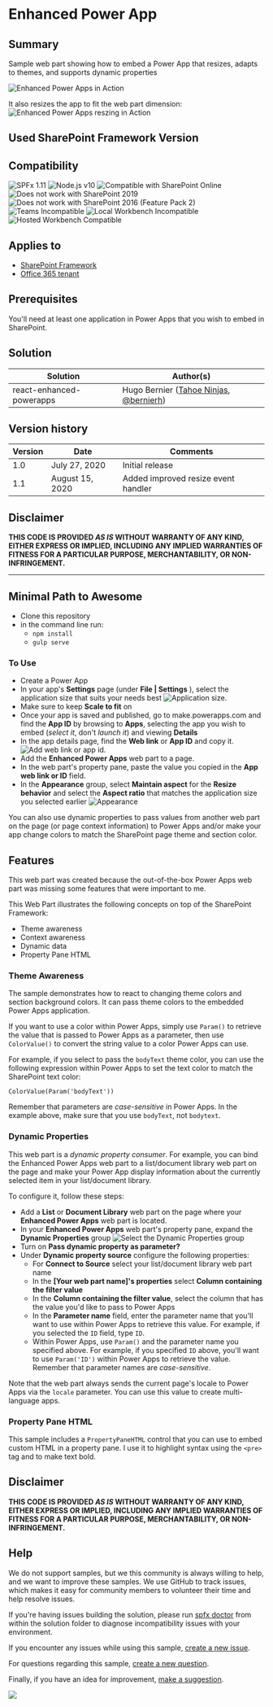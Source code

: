# Enhanced Power App

## Summary

Sample web part showing how to embed a Power App that resizes, adapts to themes, and supports dynamic properties

![Enhanced Power Apps in Action](./assets/enhanced-power-apps.gif)

It also resizes the app to fit the web part dimension:
![Enhanced Power Apps reszing in Action](./assets/resize.gif)

## Used SharePoint Framework Version

## Compatibility

![SPFx 1.11](https://img.shields.io/badge/SPFx-1.11.0-green.svg)
![Node.js v10](https://img.shields.io/badge/Node.js-v10-green.svg)
![Compatible with SharePoint Online](https://img.shields.io/badge/SharePoint%20Online-Compatible-green.svg)
![Does not work with SharePoint 2019](https://img.shields.io/badge/SharePoint%20Server%202019-Incompatible-red.svg "SharePoint Server 2019 requires SPFx 1.4.1 or lower")
![Does not work with SharePoint 2016 (Feature Pack 2)](https://img.shields.io/badge/SharePoint%20Server%202016%20(Feature%20Pack%202)-Incompatible-red.svg "SharePoint Server 2016 Feature Pack 2 requires SPFx 1.1")
![Teams Incompatible](https://img.shields.io/badge/Teams-Incompatible-lightgrey.svg)
![Local Workbench Incompatible](https://img.shields.io/badge/Local%20Workbench-Incompatible-red.svg "This solution requires access to Power Apps")
![Hosted Workbench Compatible](https://img.shields.io/badge/Hosted%20Workbench-Compatible-green.svg)

## Applies to

* [SharePoint Framework](https://docs.microsoft.com/sharepoint/dev/spfx/sharepoint-framework-overview)
* [Office 365 tenant](https://docs.microsoft.com/sharepoint/dev/spfx/set-up-your-development-environment)

## Prerequisites

You'll need at least one application in Power Apps that you wish to embed in SharePoint.

## Solution

Solution|Author(s)
--------|---------
react-enhanced-powerapps | Hugo Bernier ([Tahoe Ninjas](http://tahoeninjas.blog/), [@bernierh](https://twitter.com/bernierh))

## Version history

Version|Date|Comments
-------|----|--------
1.0|July 27, 2020|Initial release
1.1|August 15, 2020|Added improved resize event handler
## Disclaimer

**THIS CODE IS PROVIDED *AS IS* WITHOUT WARRANTY OF ANY KIND, EITHER EXPRESS OR IMPLIED, INCLUDING ANY IMPLIED WARRANTIES OF FITNESS FOR A PARTICULAR PURPOSE, MERCHANTABILITY, OR NON-INFRINGEMENT.**

---

## Minimal Path to Awesome

* Clone this repository
* in the command line run:
  * `npm install`
  * `gulp serve`

### To Use

* Create a Power App
* In your app's **Settings** page (under **File | Settings** ), select the application size that suits your needs best
![Application size](./assets/sizeoptions.png).
* Make sure to keep **Scale to fit** on
* Once your app is saved and published, go to make.powerapps.com and find the **App ID** by browsing to **Apps**, selecting the app you wish to embed (*select it*, don't *launch it*) and viewing **Details**
* In the app details page, find the **Web link** or **App ID** and copy it.
![Add web link or app id](./assets/step1-5.png).
* Add the **Enhanced Power Apps** web part to a page.
* In the web part's property pane, paste the value you copied in the **App web link or ID** field.
* In the **Appearance** group, select **Maintain aspect** for the **Resize behavior** and select the **Aspect ratio** that matches the application size you selected earlier
![Appearance](./assets/step2.png)

You can also use dynamic properties to pass values from another web part on the page (or page context information) to Power Apps and/or make your app change colors to match the SharePoint page theme and section color.

## Features

This web part was created because the out-of-the-box Power Apps web part was missing some features that were important to me. 

This Web Part illustrates the following concepts on top of the SharePoint Framework:

* Theme awareness
* Context awareness
* Dynamic data
* Property Pane HTML

### Theme Awareness

The sample demonstrates how to react to changing theme colors and section background colors. It can pass theme colors to the embedded Power Apps application.

If you want to use a color within Power Apps, simply use `Param()` to retrieve the value that is passed to Power Apps as a parameter, then use `ColorValue()` to convert the string value to a color Power Apps can use.

For example, if you select to pass the `bodyText` theme color, you can use the following expression within Power Apps to set the text color to match the SharePoint text color:

```
ColorValue(Param('bodyText'))
```

Remember that parameters are _case-sensitive_ in Power Apps. In the example above, make sure that you use `bodyText`, not `bodytext`.

### Dynamic Properties

This web part is a _dynamic property consumer_. For example, you can bind the Enhanced Power Apps web part to a list/document library web part on the page and make your Power App display information about the currently selected item in your list/document library.

To configure it, follow these steps:

* Add a **List** or **Document Library** web part on the page where your **Enhanced Power Apps** web part is located.
* In your **Enhanced Power Apps** web part's property pane, expand the **Dynamic Properties** group
![Select the Dynamic Properties group](./assets/dpstep1.png)
* Turn on **Pass dynamic property as parameter?**
* Under **Dynamic property source** configure the following properties:
  - For **Connect to Source** select your list/document library web part name
  - In the **[Your web part name]'s properties** select **Column containing the filter value**
  - In the **Column containing the filter value**, select the column that has the value you'd like to pass to Power Apps
  - In the **Parameter name** field, enter the parameter name that you'll want to use within Power Apps to retrieve this value. For example, if you selected the `ID` field, type `ID`.
  - Within Power Apps, use `Param()` and the parameter name you specified above. For example, if you specified `ID` above, you'll want to use `Param('ID')` within Power Apps to retrieve the value. Remember that parameter names are _case-sensitive_.

Note that the web part always sends the current page's locale to Power Apps via the `locale` parameter. You can use this value to create multi-language apps.

### Property Pane HTML

This sample includes a `PropertyPaneHTML` control that you can use to embed custom HTML in a property pane. I use it to highlight syntax using the `<pre>` tag and to make text bold.


## Disclaimer

**THIS CODE IS PROVIDED *AS IS* WITHOUT WARRANTY OF ANY KIND, EITHER EXPRESS OR IMPLIED, INCLUDING ANY IMPLIED WARRANTIES OF FITNESS FOR A PARTICULAR PURPOSE, MERCHANTABILITY, OR NON-INFRINGEMENT.**

## Help

We do not support samples, but we this community is always willing to help, and we want to improve these samples. We use GitHub to track issues, which makes it easy for  community members to volunteer their time and help resolve issues.

If you're having issues building the solution, please run [spfx doctor](https://pnp.github.io/cli-microsoft365/cmd/spfx/spfx-doctor/) from within the solution folder to diagnose incompatibility issues with your environment.

If you encounter any issues while using this sample, [create a new issue](https://github.com/pnp/sp-dev-fx-webparts/issues/new?assignees=&labels=Needs%3A+Triage+%3Amag%3A%2Ctype%3Abug-suspected&template=bug-report.yml&sample=react-enhanced-powerapps&authors=@hugoabernier&title=react-enhanced-powerapps%20-%20).

For questions regarding this sample, [create a new question](https://github.com/pnp/sp-dev-fx-webparts/issues/new?assignees=&labels=Needs%3A+Triage+%3Amag%3A%2Ctype%3Abug-suspected&template=question.yml&sample=react-enhanced-powerapps&authors=@hugoabernier&title=react-enhanced-powerapps%20-%20).

Finally, if you have an idea for improvement, [make a suggestion](https://github.com/pnp/sp-dev-fx-webparts/issues/new?assignees=&labels=Needs%3A+Triage+%3Amag%3A%2Ctype%3Abug-suspected&template=suggestion.yml&sample=react-enhanced-powerapps&authors=@hugoabernier&title=react-enhanced-powerapps%20-%20).



<img src="https://telemetry.sharepointpnp.com/sp-dev-fx-webparts/samples/react-enhanced-powerapps" />
